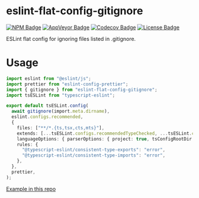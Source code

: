 # eslint-flat-config-gitignore

[NPM Badge]: https://img.shields.io/npm/v/eslint-flat-config-gitignore
[NPM URL]: https://www.npmjs.com/package/eslint-flat-config-gitignore
[AppVeyor Badge]: https://img.shields.io/appveyor/build/gdlol/eslint-flat-config-gitignore/main
[AppVeyor URL]: https://ci.appveyor.com/project/gdlol/eslint-flat-config-gitignore/branch/main
[Codecov Badge]: https://img.shields.io/codecov/c/github/gdlol/eslint-flat-config-gitignore/main
[Codecov URL]: https://app.codecov.io/gh/gdlol/eslint-flat-config-gitignore/tree/main
[License Badge]: https://img.shields.io/github/license/gdlol/eslint-flat-config-gitignore

[![NPM Badge][NPM Badge]][NPM URL]
[![AppVeyor Badge][AppVeyor Badge]][AppVeyor URL]
[![Codecov Badge][Codecov Badge]][Codecov URL]
[![License Badge][License Badge]](LICENSE)

ESLint flat config for ignoring files listed in .gitignore.

# Usage

```ts
import eslint from "@eslint/js";
import prettier from "eslint-config-prettier";
import { gitignore } from "eslint-flat-config-gitignore";
import tsESLint from "typescript-eslint";

export default tsESLint.config(
  await gitignore(import.meta.dirname),
  eslint.configs.recommended,
  {
    files: ["**/*.{ts,tsx,cts,mts}"],
    extends: [...tsESLint.configs.recommendedTypeChecked, ...tsESLint.configs.stylisticTypeChecked],
    languageOptions: { parserOptions: { project: true, tsConfigRootDir: import.meta.dirname } },
    rules: {
      "@typescript-eslint/consistent-type-exports": "error",
      "@typescript-eslint/consistent-type-imports": "error",
    },
  },
  prettier,
);
```

[Example in this repo](.config/eslint/eslint.config.ts)
